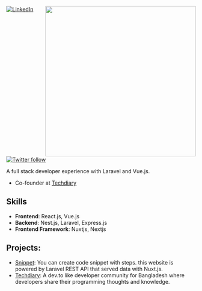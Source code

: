 [<img align="right" width="400" src="https://github-readme-stats.vercel.app/api?username=shoaibsharif&theme=tokyonight&show_icons=true"/>](https://github.com/shoaibsharif)
[![LinkedIn](https://img.shields.io/badge/%20-Connect-black?color=14171A&labelColor=212121&logo=linkedin&logoColor=ffffff)](https://www.linkedin.com/in/shoaibbsharif)
[![Twitter follow](https://img.shields.io/twitter/follow/ShoaibBinSharif?style=social)](https://twitter.com/ShoaibBinSharif)

A full stack developer experience with Laravel and Vue.js. 

- Co-founder at [Techdiary](https://www.techdiary.dev)

## Skills
- **Frontend**: React.js, Vue.js
- **Backend**: Nest.js, Laravel, Express.js
- **Frontend Framework**: Nuxtjs, Nextjs

## Projects:

- [Snippet](https://snippet.shoaibsharif.dev):
  You can create code snippet with steps. this website is powered by Laravel REST API that served data with Nuxt.js.
- [Techdiary](https://www.techdiary.dev):
  A dev.to like developer community for Bangladesh where developers share their programming thoughts and knowledge.
